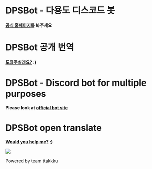 # DPSBot - 다용도 디스코드 봇

**[공식 홈페이지](https://dpsbot.tk)를 봐주세요**


# DPSBot 공개 번역

**[도와주실래요?](https://www.transifex.com/ttakkku/dpsbot/dashboard/) :)**


# DPSBot - Discord bot for multiple purposes

**Please look at [official bot site](https://dpsbot.tk)**


# DPSBot open translate

**[Would you help me?](https://www.transifex.com/ttakkku/dpsbot/dashboard/) :)**


[<img src="https://discordbots.org/api/widget/523785272693882880.svg">](https://discordbots.org/bot/523785272693882880)

Powered by team ttakkku
